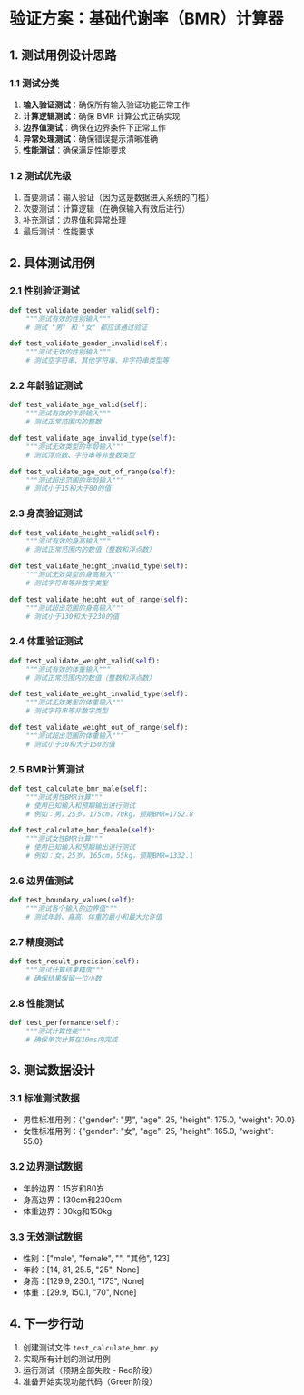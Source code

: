 # 验证方案：基础代谢率（BMR）计算器

## 1. 测试用例设计思路

### 1.1 测试分类
1. **输入验证测试**：确保所有输入验证功能正常工作
2. **计算逻辑测试**：确保 BMR 计算公式正确实现
3. **边界值测试**：确保在边界条件下正常工作
4. **异常处理测试**：确保错误提示清晰准确
5. **性能测试**：确保满足性能要求

### 1.2 测试优先级
1. 首要测试：输入验证（因为这是数据进入系统的门槛）
2. 次要测试：计算逻辑（在确保输入有效后进行）
3. 补充测试：边界值和异常处理
4. 最后测试：性能要求

## 2. 具体测试用例

### 2.1 性别验证测试
```python
def test_validate_gender_valid(self):
    """测试有效的性别输入"""
    # 测试 "男" 和 "女" 都应该通过验证

def test_validate_gender_invalid(self):
    """测试无效的性别输入"""
    # 测试空字符串、其他字符串、非字符串类型等
```

### 2.2 年龄验证测试
```python
def test_validate_age_valid(self):
    """测试有效的年龄输入"""
    # 测试正常范围内的整数

def test_validate_age_invalid_type(self):
    """测试无效类型的年龄输入"""
    # 测试浮点数、字符串等非整数类型

def test_validate_age_out_of_range(self):
    """测试超出范围的年龄输入"""
    # 测试小于15和大于80的值
```

### 2.3 身高验证测试
```python
def test_validate_height_valid(self):
    """测试有效的身高输入"""
    # 测试正常范围内的数值（整数和浮点数）

def test_validate_height_invalid_type(self):
    """测试无效类型的身高输入"""
    # 测试字符串等非数字类型

def test_validate_height_out_of_range(self):
    """测试超出范围的身高输入"""
    # 测试小于130和大于230的值
```

### 2.4 体重验证测试
```python
def test_validate_weight_valid(self):
    """测试有效的体重输入"""
    # 测试正常范围内的数值（整数和浮点数）

def test_validate_weight_invalid_type(self):
    """测试无效类型的体重输入"""
    # 测试字符串等非数字类型

def test_validate_weight_out_of_range(self):
    """测试超出范围的体重输入"""
    # 测试小于30和大于150的值
```

### 2.5 BMR计算测试
```python
def test_calculate_bmr_male(self):
    """测试男性BMR计算"""
    # 使用已知输入和预期输出进行测试
    # 例如：男，25岁，175cm，70kg，预期BMR=1752.8

def test_calculate_bmr_female(self):
    """测试女性BMR计算"""
    # 使用已知输入和预期输出进行测试
    # 例如：女，25岁，165cm，55kg，预期BMR=1332.1
```

### 2.6 边界值测试
```python
def test_boundary_values(self):
    """测试各个输入的边界值"""
    # 测试年龄、身高、体重的最小和最大允许值
```

### 2.7 精度测试
```python
def test_result_precision(self):
    """测试计算结果精度"""
    # 确保结果保留一位小数
```

### 2.8 性能测试
```python
def test_performance(self):
    """测试计算性能"""
    # 确保单次计算在10ms内完成
```

## 3. 测试数据设计

### 3.1 标准测试数据
- 男性标准用例：{"gender": "男", "age": 25, "height": 175.0, "weight": 70.0}
- 女性标准用例：{"gender": "女", "age": 25, "height": 165.0, "weight": 55.0}

### 3.2 边界测试数据
- 年龄边界：15岁和80岁
- 身高边界：130cm和230cm
- 体重边界：30kg和150kg

### 3.3 无效测试数据
- 性别：["male", "female", "", "其他", 123]
- 年龄：[14, 81, 25.5, "25", None]
- 身高：[129.9, 230.1, "175", None]
- 体重：[29.9, 150.1, "70", None]

## 4. 下一步行动

1. 创建测试文件 `test_calculate_bmr.py`
2. 实现所有计划的测试用例
3. 运行测试（预期全部失败 - Red阶段）
4. 准备开始实现功能代码（Green阶段） 